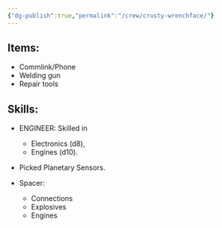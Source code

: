 ```yaml
---
{"dg-publish":true,"permalink":"/crew/crusty-wrenchface/"}
---
```


## Items:

- Commlink/Phone
- Welding gun
- Repair tools

## Skills:

 - ENGINEER: Skilled in 
	 - Electronics (d8), 
	 - Engines (d10). 
 - Picked Planetary Sensors.
 
 - Spacer:
	 - Connections
	 - Explosives
	 - Engines